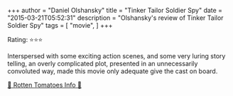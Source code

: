 +++
author = "Daniel Olshansky"
title = "Tinker Tailor Soldier Spy"
date = "2015-03-21T05:52:31"
description = "Olshansky's review of Tinker Tailor Soldier Spy"
tags = [
    "movie",
]
+++

Rating: ⭐⭐⭐

Interspersed with some exciting action scenes, and some very luring story telling, an overly complicated plot, presented in an unnecessarily convoluted way, made this movie only adequate give the cast on board.

[🍅 Rotten Tomatoes Info 🍅](https://www.rottentomatoes.com//m/tinker_tailor_soldier_spy)
